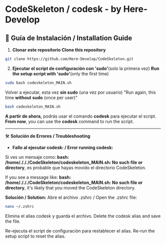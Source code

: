 # CodeSkeleton / codesk - by Here-Develop                             

## 📜 Guía de Instalación / Installation Guide

1. **Clonar este repositorio
   Clone this repository**
```bash
git clone https://github.com/Here-Develop/CodeSkeleton.git
```
2. **Ejecutar el script de configuración con 'sudo'**(solo la primera vez)
   **Run the setup script with 'sudo'**(only the first time)

```bash
sudo bash codeskeleton_MAIN.sh
```
Volver a ejecutar, esta vez **sin sudo** (una vez por usuario)
"Run again, this time **without sudo** (once per user)"

```bash
bash codeskeleton_MAIN.sh
```
**A partir de ahora,** podrás usar el comando **codesk** para ejecutar el script.
**From now**, you can use the **codesk** command to run the script.

---

🛠️ **Solución de Errores / Troubleshooting**

- **Fallo al ejecutar codesk: / Error running codesk:**

Si ves un mensaje como: **bash: /home/./././CodeSkeleton/codeskeleton_MAIN.sh: No such file or directory**, es probable que hayas movido el directorio CodeSkeleton. 

If you see a message like: **bash: /home/./././CodeSkeleton/codeskeleton_MAIN.sh: No such file or directory**, it's likely that you moved the CodeSkeleton directory.

**Solución / Solution:**
            Abre el archivo .zshrc / Open the .zshrc file:
```bash
nano ~/.zshrc
```
Elimina el alias codesk y guarda el archivo. 
Delete the codesk alias and save the file.

Re-ejecuta el script de configuración para restablecer el alias. 
Re-run the setup script to reset the alias.


